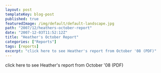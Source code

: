```yaml
---
layout: post
templateKey: blog-post
published: true
featuredImage: /img/default/default-landscape.jpg
path: "2007/12/heathers-october-report"
date: "2007-12-03T11:52:12Z"
title: "Heather's October Report"
categories: ["Reports"]
tags: [reports]
excerpt: "click here to see Heather's report from October '08 (PDF)"
---
```


click here to see Heather's report from October '08 (PDF)
